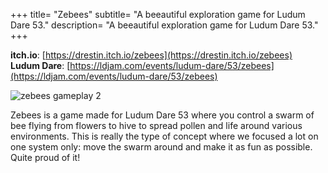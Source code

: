 +++
title= "Zebees"
subtitle= "A beeautiful exploration game for Ludum Dare 53."
description= "A beeautiful exploration game for Ludum Dare 53."
+++

**itch.io**: [https://drestin.itch.io/zebees](https://drestin.itch.io/zebees)  
**Ludum Dare**: [https://ldjam.com/events/ludum-dare/53/zebees](https://ldjam.com/events/ludum-dare/53/zebees)

![zebees gameplay 2](/assets/img/zebees_gameplay_2.png)

Zebees is a game made for Ludum Dare 53 where you control a swarm of bee flying from flowers to hive to spread pollen and life around various environments.
This is really the type of concept where we focused a lot on one system only: move the swarm around and make it as fun as possible. Quite proud of it!

